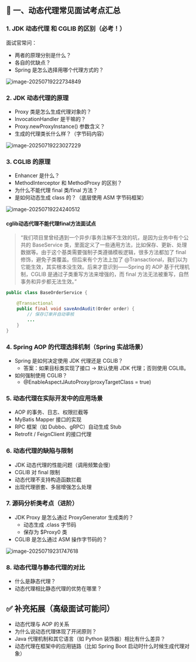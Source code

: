 ## **🎯 一、动态代理常见面试考点汇总**

### **1. JDK 动态代理 和 CGLIB 的区别（必考！）**

面试官常问：

- 两者的原理分别是什么？
- 各自的优缺点？
- Spring 是怎么选择用哪个代理方式的？

![image-20250719222734849](image/image-20250719222734849.png)



### **2. JDK 动态代理的原理**

- Proxy 类是怎么生成代理对象的？
- InvocationHandler 是干嘛的？
- Proxy.newProxyInstance() 参数含义？
- 生成的代理类长什么样？（字节码内容）

![image-20250719223027229](image/image-20250719223027229.png)



### **3. CGLIB 的原理**

- Enhancer 是什么？
- MethodInterceptor 和 MethodProxy 的区别？
- 为什么不能代理 final 类/final 方法？
- 是如何动态生成 class 的？（底层使用 ASM 字节码框架）

![image-20250719224240512](image/image-20250719224240512.png)

#### cglib动态代理不能代理final方法面试点

> “我们项目里曾经遇到一个异步/事务注解不生效的坑，是因为业务中有个公共的 BaseService 类，里面定义了一些通用方法，比如保存、更新、处理数据等。由于这个基类需要强制子类遵循模板逻辑，很多方法都加了 final 修饰，避免子类覆盖。但后来有个方法上加了 @Transactional，我们以为它能生效，其实根本没生效。后来才意识到——Spring 的 AOP 基于代理机制，CGLIB 是通过子类重写方法来增强的，而 final 方法无法被重写，自然事务和异步都无法生效。”

```java
public class BaseOrderService {

    @Transactional
    public final void saveAndAudit(Order order) {
        // 保存订单并自动审核
        ...
    }
}
```



### **4. Spring AOP 的代理选择机制（Spring 实战场景）**

- Spring 是如何决定使用 JDK 代理还是 CGLIB？
  - 答案：如果目标类实现了接口 → 默认使用 JDK 代理；否则使用 CGLIB。
- 如何强制使用 CGLIB？
  - @EnableAspectJAutoProxy(proxyTargetClass = true)



### **5. 动态代理在实际开发中的应用场景**

- AOP 的事务、日志、权限拦截等
- MyBatis Mapper 接口的实现
- RPC 框架（如 Dubbo、gRPC）自动生成 Stub
- Retrofit / FeignClient 的接口代理



### **6. 动态代理的缺陷与限制**

- JDK 动态代理的性能问题（调用频繁会慢）
- CGLIB 对 final 限制
- 动态代理不支持构造函数拦截
- 出现代理嵌套、多层增强怎么处理



### **7. 源码分析类考点（进阶）**

- JDK Proxy 是怎么通过 ProxyGenerator 生成类的？
  - 动态生成 .class 字节码
  - 保存为 $Proxy0 类
- CGLIB 是怎么通过 ASM 操作字节码的？

![image-20250719231747618](image/image-20250719231747618.png)



### **8. 动态代理与静态代理的对比**

- 什么是静态代理？
- 动态代理相比静态代理的优势在哪里？



## **✅ 补充拓展（高级面试可能问）**

- 动态代理与 AOP 的关系
- 为什么说动态代理体现了开闭原则？
- Java 代理机制和其它语言（如 Python 装饰器）相比有什么差异？
- 动态代理在框架中的应用链路（比如 Spring Boot 启动时什么时候生成代理对象）
